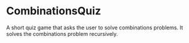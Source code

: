 # CombinationsQuiz
A short quiz game that asks the user to solve combinations problems. It solves the combinations problem recursively.
